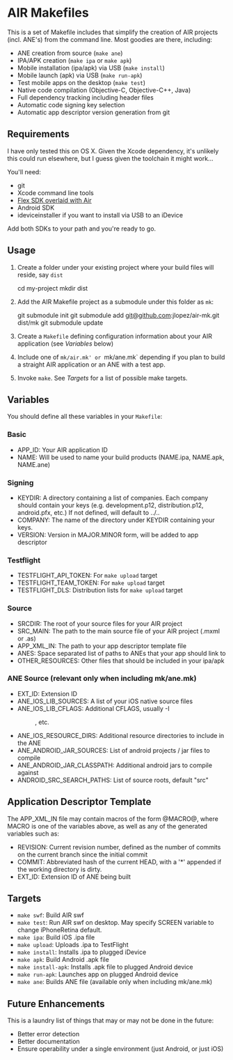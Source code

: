 AIR Makefiles
=============
This is a set of Makefile includes that simplify the creation of
AIR projects (incl. ANE's) from the command line. Most goodies are
there, including:

* ANE creation from source (`make ane`)
* IPA/APK creation (`make ipa` or `make apk`)
* Mobile installation (ipa/apk) via USB (`make install`)
* Mobile launch (apk) via USB (`make run-apk`)
* Test mobile apps on the desktop (`make test`)
* Native code compilation (Objective-C, Objective-C++, Java)
* Full dependency tracking including header files
* Automatic code signing key selection
* Automatic app descriptor version generation from git

Requirements
------------
I have only tested this on OS X. Given the Xcode dependency, it's
unlikely this could run elsewhere, but I guess given the toolchain
it might work...

You'll need:
* git
* Xcode command line tools
* [Flex SDK overlaid with Air][1]
* Android SDK
* ideviceinstaller if you want to install via USB to an iDevice

Add both SDKs to your path and you're ready to go.

Usage
-----
1. Create a folder under your existing project where your build files
will reside, say `dist`

    cd my-project
    mkdir dist

2. Add the AIR Makefile project as a submodule under this folder as `mk`:

    git submodule init
    git submodule add git@github.com:jlopez/air-mk.git dist/mk
    git submodule update

3. Create a `Makefile` defining configuration information about your
AIR application (see _Variables_ below)

4. Include one of `mk/air.mk' or `mk/ane.mk` depending if you plan to
build a straight AIR application or an ANE with a test app.

5. Invoke `make`. See _Targets_ for a list of possible make targets.

Variables
---------
You should define all these variables in your `Makefile`:

### Basic
* APP_ID: Your AIR application ID
* NAME: Will be used to name your build products (NAME.ipa, NAME.apk, NAME.ane)

### Signing
* KEYDIR: A directory containing a list of companies. Each company should
  contain your keys (e.g. development.p12, distribution.p12, android.pfx, etc.)
  If not defined, will default to ../..
* COMPANY: The name of the directory under KEYDIR containing your keys.
* VERSION: Version in MAJOR.MINOR form, will be added to app descriptor

### Testflight
* TESTFLIGHT_API_TOKEN: For `make upload` target
* TESTFLIGHT_TEAM_TOKEN: For `make upload` target
* TESTFLIGHT_DLS: Distribution lists for `make upload` target

### Source
* SRCDIR: The root of your source files for your AIR project
* SRC_MAIN: The path to the main source file of your AIR project (.mxml or .as)
* APP_XML_IN: The path to your app descriptor template file
* ANES: Space separated list of paths to ANEs that your app should link to
* OTHER_RESOURCES: Other files that should be included in your ipa/apk

### ANE Source (relevant only when including mk/ane.mk)
* EXT_ID: Extension ID
* ANE_IOS_LIB_SOURCES: A list of your iOS native source files
* ANE_IOS_LIB_CFLAGS: Additional CFLAGS, usually -I<dir>, etc.
* ANE_IOS_RESOURCE_DIRS: Additional resource directories to include in the ANE
* ANE_ANDROID_JAR_SOURCES: List of android projects / jar files to compile
* ANE_ANDROID_JAR_CLASSPATH: Additional android jars to compile against
* ANDROID_SRC_SEARCH_PATHS: List of source roots, default "src"

Application Descriptor Template
-------------------------------
The APP_XML_IN file may contain macros of the form @MACRO@, where MACRO
is one of the variables above, as well as any of the generated variables
such as:

* REVISION: Current revision number, defined as the number of commits on
  the current branch since the initial commit
* COMMIT: Abbreviated hash of the current HEAD, with a '*' appended if the
  working directory is dirty.
* EXT_ID: Extension ID of ANE being built

Targets
-------
* `make swf`: Build AIR swf
* `make test`: Run AIR swf on desktop. May specify SCREEN variable to
  change iPhoneRetina default.
* `make ipa`: Build iOS .ipa file
* `make upload`: Uploads .ipa to TestFlight
* `make install`: Installs .ipa to plugged iDevice
* `make apk`: Build Android .apk file
* `make install-apk`: Installs .apk file to plugged Android device
* `make run-apk`: Launches app on plugged Android device
* `make ane`: Builds ANE file (available only when including mk/ane.mk)

Future Enhancements
-------------------
This is a laundry list of things that may or may not be done in the
future:

* Better error detection
* Better documentation
* Ensure operability under a single environment (just Android, or just iOS)

[1]: http://www.funky-monkey.nl/blog/2012/04/24/overlaying-flex-4-6-with-air-3-2-the-easy-way/ "Overlayiing Air SDK"
